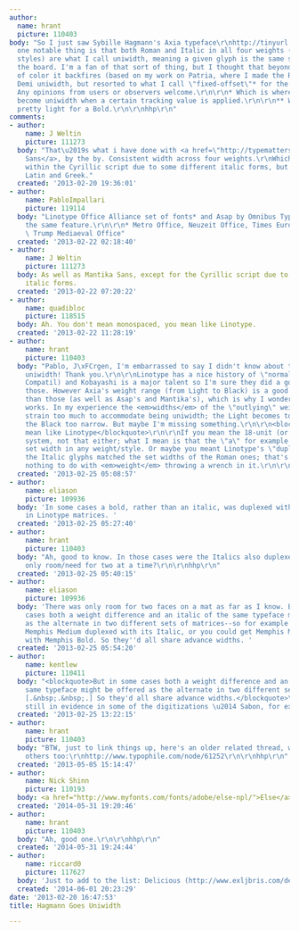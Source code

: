 ```yaml
---
author:
  name: hrant
  picture: 110403
body: "So I just saw Sybille Hagmann's Axia typeface\r\nhttp://tinyurl.com/aoupbe9\r\nand
  one notable thing is that both Roman and Italic in all four weights (plus two stencil
  styles) are what I call uniwidth, meaning a given glyph is the same set-width across
  the board. I'm a fan of that sort of thing, but I thought that beyond a narrow range
  of color it backfires (based on my work on Patria, where I made the Regular and
  Demi uniwidth, but resorted to what I call \"fixed-offset\"* for the Light and Bold**).
  Any opinions from users or observers welcome.\r\n\r\n* Which is where two fonts
  become uniwidth when a certain tracking value is applied.\r\n\r\n** Which is even
  pretty light for a Bold.\r\n\r\nhhp\r\n"
comments:
- author:
    name: J Weltin
    picture: 111273
  body: "That\u2019s what i have done with <a href=\"http://typematters.de/tmt_MS.html\">Mantika
    Sans</a>, by the by. Consistent width across four weights.\r\nWhich is not possible
    within the Cyrillic script due to some different italic forms, but possible in
    Latin and Greek."
  created: '2013-02-20 19:36:01'
- author:
    name: PabloImpallari
    picture: 119114
  body: "Linotype Office Alliance set of fonts* and Asap by Omnibus Type also have
    the same feature.\r\n\r\n* Metro Office, Neuzeit Office, Times Europa Office and
    \ Trump Mediaeval Office"
  created: '2013-02-22 02:18:40'
- author:
    name: J Weltin
    picture: 111273
  body: As well as Mantika Sans, except for the Cyrillic script due to the different
    italic forms.
  created: '2013-02-22 07:20:22'
- author:
    name: quadibloc
    picture: 118515
  body: Ah. You don't mean monospaced, you mean like Linotype.
  created: '2013-02-22 11:28:19'
- author:
    name: hrant
    picture: 110403
  body: "Pablo, J\xFCrgen, I'm embarrassed to say I didn't know about those being
    uniwidth! Thank you.\r\n\r\nLinotype has a nice history of \"normalization\" (e.g.
    Compatil) and Kobayashi is a major talent so I'm sure they did a good job with
    those. However Axia's weight range (from Light to Black) is a good deal bigger
    than those (as well as Asap's and Mantika's), which is why I wonder how well it
    works. In my experience the <em>widths</em> of the \"outlying\" weights have to
    strain too much to accommodate being uniwidth; the Light becomes too wide, and
    the Black too narrow. But maybe I'm missing something.\r\n\r\n<blockquote>you
    mean like Linotype</blockquote>\r\n\r\nIf you mean the 18-unit (or later 54-unit)
    system, not that either; what I mean is that the \"a\" for example is the same
    set width in any weight/style. Or maybe you meant Linotype's \"duplexing\", where
    the Italic glyphs matched the set widths of the Roman ones; that's closer, but
    nothing to do with <em>weight</em> throwing a wrench in it.\r\n\r\nhhp\r\n"
  created: '2013-02-25 05:08:57'
- author:
    name: eliason
    picture: 109936
  body: 'In some cases a bold, rather than an italic, was duplexed with the roman
    in Linotype matrices. '
  created: '2013-02-25 05:27:40'
- author:
    name: hrant
    picture: 110403
  body: "Ah, good to know. In those cases were the Italics also duplexed? Or was there
    only room/need for two at a time?\r\n\r\nhhp\r\n"
  created: '2013-02-25 05:40:15'
- author:
    name: eliason
    picture: 109936
  body: 'There was only room for two faces on a mat as far as I know. But in some
    cases both a weight difference and an italic of the same typeface might be offered
    as the alternate in two different sets of matrices--so for example you could get
    Memphis Medium duplexed with its Italic, or you could get Memphis Medium duplexed
    with Memphis Bold. So they''d all share advance widths. '
  created: '2013-02-25 05:54:20'
- author:
    name: kentlew
    picture: 110411
  body: "<blockquote>But in some cases both a weight difference and an italic of the
    same typeface might be offered as the alternate in two different sets of matrices
    [.&nbsp;.&nbsp;.] So they'd all share advance widths.</blockquote>\r\n\r\nA fact
    still in evidence in some of the digitizations \u2014 Sabon, for example:\r\n\r\n[img:sites/default/files/old-images/Sabon-widths_3484.png]"
  created: '2013-02-25 13:22:15'
- author:
    name: hrant
    picture: 110403
  body: "BTW, just to link things up, here's an older related thread, with links to
    others too:\r\nhttp://www.typophile.com/node/61252\r\n\r\nhhp\r\n"
  created: '2013-05-05 15:14:47'
- author:
    name: Nick Shinn
    picture: 110193
  body: <a href="http://www.myfonts.com/fonts/adobe/else-npl/">Else</a>
  created: '2014-05-31 19:20:46'
- author:
    name: hrant
    picture: 110403
  body: "Ah, good one.\r\n\r\nhhp\r\n"
  created: '2014-05-31 19:24:44'
- author:
    name: riccard0
    picture: 117627
  body: 'Just to add to the list: Delicious (http://www.exljbris.com/delicious.html).'
  created: '2014-06-01 20:23:29'
date: '2013-02-20 16:47:53'
title: Hagmann Goes Uniwidth

---
```

